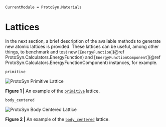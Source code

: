 ```@meta
CurrentModule = ProtoSyn.Materials
```

# Lattices

In the next section, a brief description of the available methods to generate new atomic lattices is provided. These lattices can be useful, among other things, to benchmark and test new [`EnergyFunction`](@ref ProtoSyn.Calculators.EnergyFunction) and [`EnergyFunctionComponent`](@ref ProtoSyn.Calculators.EnergyFunctionComponent) instances, for example. 

```@docs
primitive
```

![ProtoSyn Primitive Lattice](../../../assets/ProtoSyn-primitive-lattice.gif)

**Figure 1 |** An example of the [`primitive`](@ref) lattice.

```@docs
body_centered
```

![ProtoSyn Body Centered Lattice](../../../assets/ProtoSyn-body-centered-lattice.gif)

**Figure 2 |** An example of the [`body_centered`](@ref) lattice.